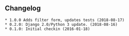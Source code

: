 ## Changelog
    * 1.0.0 Adds filter form, updates tests (2018-08-17)
    * 0.2.0: Django 2.0/Python 3 update. (2018-08-16)
    * 0.1.0: Initial checkin (2016-01-18)